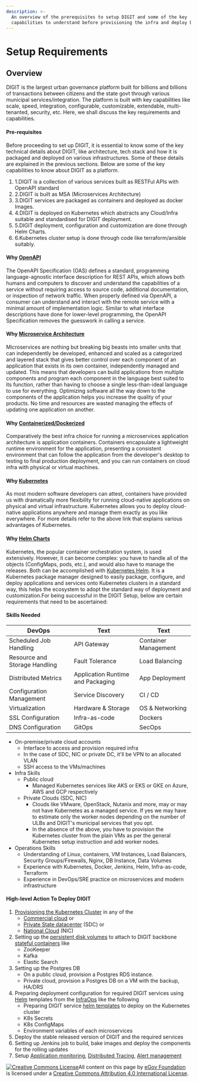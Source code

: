 ```yaml
---
description: >-
  An overview of the prerequisites to setup DIGIT and some of the key
  capabilities to understand before provisioning the infra and deploy DIGIT.
---
```


# Setup Requirements

## Overview <a href="#overview" id="overview"></a>

DIGIT is the largest urban governance platform built for billions and billions of transactions between citizens and the state govt through various municipal services/integration. The platform is built with key capabilities like scale, speed, integration, configurable, customizable, extendable, multi-tenanted, security, etc. Here, we shall discuss the key requirements and capabilities.

#### Pre-requisites <a href="#pre-requisites" id="pre-requisites"></a>

Before proceeding to set up DIGIT, it is essential to know some of the key technical details about DIGIT, like architecture, tech stack and how it is packaged and deployed on various infrastructures. Some of these details are explained in the previous sections. Below are some of the key capabilities to know about DIGIT as a platform.

1. 1.DIGIT is a collection of various services built as RESTFul APIs with OpenAPI standard
2. 2.DIGIT is built as MSA (Microservices Architecture)
3. 3.DIGIT services are packaged as containers and deployed as docker Images.
4. 4.DIGIT is deployed on Kubernetes which abstracts any Cloud/Infra suitable and standardised for DIGIT deployment.
5. 5.DIGIT deployment, configuration and customization are done through Helm Charts.
6. 6.Kubernetes cluster setup is done through code like terraform/ansible suitably.

#### Why [OpenAPI](https://medium.com/@ratrosy/building-apis-with-openapi-ac3c24e33ee3)​ <a href="#why-openapi" id="why-openapi"></a>

The OpenAPI Specification (OAS) defines a standard, programming language-agnostic interface description for REST APIs, which allows both humans and computers to discover and understand the capabilities of a service without requiring access to source code, additional documentation, or inspection of network traffic. When properly defined via OpenAPI, a consumer can understand and interact with the remote service with a minimal amount of implementation logic. Similar to what interface descriptions have done for lower-level programming, the OpenAPI Specification removes the guesswork in calling a service.

#### Why [Microservice Architecture](https://medium.com/hashmapinc/the-what-why-and-how-of-a-microservices-architecture-4179579423a9)​ <a href="#why-microservice-architecture" id="why-microservice-architecture"></a>

Microservices are nothing but breaking big beasts into smaller units that can independently be developed, enhanced and scaled as a categorized and layered stack that gives better control over each component of an application that exists in its own container, independently managed and updated. This means that developers can build applications from multiple components and program each component in the language best suited to its function, rather than having to choose a single less-than-ideal language to use for everything. Optimizing software all the way down to the components of the application helps you increase the quality of your products. No time and resources are wasted managing the effects of updating one application on another.

#### Why [Containerized/Dockerized](https://medium.com/@pablo.iorio/container-based-architecture-i-iii-technical-advantages-7176195456c5)​ <a href="#why-containerized-dockerized" id="why-containerized-dockerized"></a>

Comparatively the best infra choice for running a microservices application architecture is application containers. Containers encapsulate a lightweight runtime environment for the application, presenting a consistent environment that can follow the application from the developer's desktop to testing to final production deployment, and you can run containers on cloud infra with physical or virtual machines.

#### Why [Kubernetes](https://urban.digit.org/platform/installation/more-deploy-docs/setup-digit/why-kubernetes-for-digit)​ <a href="#why-kubernetes" id="why-kubernetes"></a>

As most modern software developers can attest, containers have provided us with dramatically more flexibility for running cloud-native applications on physical and virtual infrastructure. Kubernetes allows you to deploy cloud-native applications anywhere and manage them exactly as you like everywhere. For more details refer to the above link that explains various advantages of Kubernetes.

#### Why [Helm Charts](https://medium.com/@technospace/an-introduction-to-helm-charts-41be1544370c)​ <a href="#why-helm-charts" id="why-helm-charts"></a>

Kubernetes, the popular container orchestration system, is used extensively. However, it can become complex: you have to handle all of the objects (ConfigMaps, pods, etc.), and would also have to manage the releases. Both can be accomplished with [Kubernetes Helm](https://platform9.com/resource/kubernetes-helm-why-it-matters/). It is a Kubernetes package manager designed to easily package, configure, and deploy applications and services onto Kubernetes clusters in a standard way, this helps the ecosystem to adopt the standard way of deployment and customization.For being successful in the DIGIT Setup, below are certain requirements that need to be ascertained:

#### Skills Needed <a href="#skills-needed" id="skills-needed"></a>

| DevOps                        | Text                              | Text                 |
| ----------------------------- | --------------------------------- | -------------------- |
| Scheduled Job Handling        | API Gateway                       | Container Management |
| Resource and Storage Handling | Fault Tolerance                   | Load Balancing       |
| Distributed Metrics           | Application Runtime and Packaging | App Deployment       |
| Configuration Management      | Service Discovery                 | CI / CD              |
| Virtualization                | Hardware & Storage                | OS & Networking      |
| SSL Configuration             | Infra-as-code                     | Dockers              |
| DNS Configuration             | GitOps                            | SecOps               |

* On-premise/private cloud accounts
  * Interface to access and provision required infra
  * In the case of SDC, NIC or private DC, it'll be VPN to an allocated VLAN
  * SSH access to the VMs/machines
* Infra Skills
  * Public cloud
    * Managed Kubernetes services like AKS or EKS or GKE on Azure, AWS and GCP respectively
  * Private Clouds (SDC, NIC)
    * Clouds like VMware, OpenStack, Nutanix and more, may or may not have Kubernetes as a managed service. If yes we may have to estimate only the worker nodes depending on the number of ULBs and DIGIT's municipal services that you opt.
    * In the absence of the above, you have to provision the Kubernetes cluster from the plain VMs as per the general Kubernetes setup instruction and add worker nodes.
* Operations Skills
  * Understanding of Linux, containers, VM Instances, Load Balancers, Security Groups/Firewalls, Nginx, DB Instance, Data Volumes
  * Experience with Kubernetes, Docker, Jenkins, Helm, Infra-as-code, Terraform
  * Experience in DevOps/SRE practice on microservices and modern infrastructure

#### High-level Action To Deploy DIGIT <a href="#high-level-action-to-deploy-digit" id="high-level-action-to-deploy-digit"></a>

1. ​[Provisioning the Kubernetes Cluster](https://medium.com/better-programming/build-your-own-multi-node-kubernetes-cluster-with-monitoring-346a7e2ef6e2) in any of the
   * ​[Commercial cloud](https://learn.hashicorp.com/terraform?track=kubernetes#kubernetes) or
   * ​[Private State datacenter](https://medium.com/faun/10-useful-kubernetes-tools-ddffa62089cc) (SDC) or
   * ​[National Cloud](https://cloud.gov.in/services.php) (NIC)
2. Setting up the [persistent disk volumes](https://medium.com/asl19-developers/create-readwritemany-persistentvolumeclaims-on-your-kubernetes-cluster-3a8db51f98e3) to attach to DIGIT backbone [stateful containers](https://medium.com/swlh/stupid-simple-kubernetes-persistent-volumes-explained-by-examples-29f8fec08c4) like
   * ZooKeeper
   * Kafka
   * Elastic Search
3. Setting up the Postgres DB
   * On a public cloud, provision a Postgres RDS instance.
   * Private cloud, provision a Postgres DB on a VM with the backup, HA/DRS
4. Preparing deployment configuration for required DIGIT services using [Helm](https://medium.com/better-programming/docker-kubernetes-and-helm-4b5a5a87bc8f) templates from the [InfraOps](https://github.com/egovernments/Train-InfraOps) like the following
   * Preparing DIGIT service [helm templates](https://medium.com/ingeniouslysimple/deploying-kubernetes-applications-with-helm-81c9c931f9d3) to deploy on the Kubernetes cluster
   * K8s Secrets
   * K8s ConfigMaps
   * Environment variables of each microservices
5. Deploy the stable released version of DIGIT and the required services
6. Setting up Jenkins job to build, bake images and deploy the components for the rolling updates
7. Setup [Application monitoring](https://medium.com/@Alibaba\_Cloud/system-monitoring-using-prometheus-and-grafana-8007d3aaf400), [Distributed Tracing](https://medium.com/velotio-perspectives/a-comprehensive-tutorial-to-implementing-opentracing-with-jaeger-a01752e1a8ce), [Alert management](https://medium.com/@abhishekbhardwaj510/alertmanager-integration-in-prometheus-197e03bfabdf)​

​​[​![Creative Commons License](https://i.creativecommons.org/l/by/4.0/80x15.png)​](http://creativecommons.org/licenses/by/4.0/)All content on this page by [eGov Foundation](https://egov.org.in/) is licensed under a [Creative Commons Attribution 4.0 International License](http://creativecommons.org/licenses/by/4.0/).
